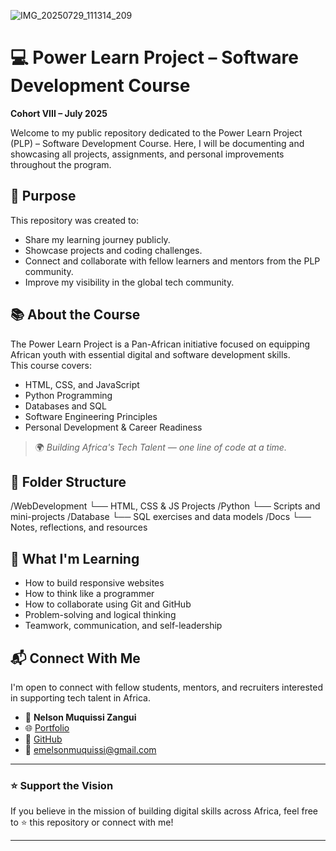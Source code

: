 
![IMG_20250729_111314_209](https://github.com/user-attachments/assets/9738f454-eb4d-4331-ac29-0e0a320b5739)

# 💻 Power Learn Project – Software Development Course  
**Cohort VIII – July 2025**

Welcome to my public repository dedicated to the Power Learn Project (PLP) – Software Development Course. Here, I will be documenting and showcasing all projects, assignments, and personal improvements throughout the program.

## 🎯 Purpose
This repository was created to:
- Share my learning journey publicly.
- Showcase projects and coding challenges.
- Connect and collaborate with fellow learners and mentors from the PLP community.
- Improve my visibility in the global tech community.

## 📚 About the Course
The Power Learn Project is a Pan-African initiative focused on equipping African youth with essential digital and software development skills.  
This course covers:
- HTML, CSS, and JavaScript
- Python Programming
- Databases and SQL
- Software Engineering Principles
- Personal Development & Career Readiness

> 🌍 *Building Africa's Tech Talent — one line of code at a time.*

## 📂 Folder Structure

/WebDevelopment
└── HTML, CSS & JS Projects
/Python
└── Scripts and mini-projects
/Database
└── SQL exercises and data models
/Docs
└── Notes, reflections, and resources


## 🧠 What I'm Learning
- How to build responsive websites
- How to think like a programmer
- How to collaborate using Git and GitHub
- Problem-solving and logical thinking
- Teamwork, communication, and self-leadership

## 📬 Connect With Me
I'm open to connect with fellow students, mentors, and recruiters interested in supporting tech talent in Africa.

- 👤 **Nelson Muquissi Zangui**
- 🌐 [Portfolio](https://nelsonmuquissi.github.io/profile)
- 🐙 [GitHub](https://github.com/NelsonMuquissi)
- 📧 emelsonmuquissi@gmail.com

---

### ⭐️ Support the Vision
If you believe in the mission of building digital skills across Africa, feel free to ⭐️ this repository or connect with me!

---
